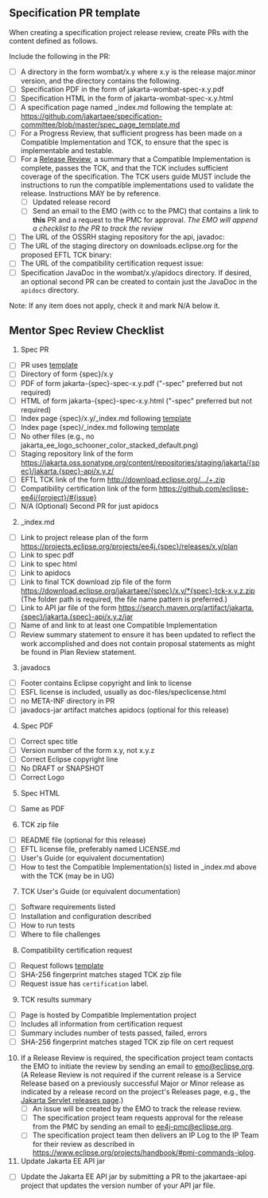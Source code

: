 ## Specification PR template
When creating a specification project release review, create PRs with the content defined as follows.

Include the following in the PR:
- [ ] A directory in the form wombat/x.y where x.y is the release major.minor version, and the directory contains the following.
- [ ] Specification PDF in the form of jakarta-wombat-spec-x.y.pdf
- [ ] Specification HTML in the form of jakarta-wombat-spec-x.y.html
- [ ] A specification page named _index.md following the template at:
      https://github.com/jakartaee/specification-committee/blob/master/spec_page_template.md
- [ ] For a Progress Review, that sufficient progress has been made on a Compatible Implementation and TCK, to ensure that the spec is implementable and testable.
- [ ] For a [Release Review](https://www.eclipse.org/projects/handbook/#release-review), a summary that a Compatible Implementation is complete, passes the TCK, and that the TCK includes sufficient coverage of the specification. The TCK users guide MUST include the instructions to run the compatible implementations used to validate the release.
Instructions MAY be by reference.
   - [ ] Updated release record
   - [ ] Send an email to the EMO (with cc to the PMC) that contains a link to **this** PR and a request to the PMC for approval. *The EMO will append a checklist to the PR to track the review*
- [ ] The URL of the OSSRH staging repository for the api, javadoc:
      <add URL here>
- [ ] The URL of the staging directory on downloads.eclipse.org for the proposed EFTL TCK binary:
      <add URL here>
- [ ] The URL of the compatibility certification request issue:
      <add URL here>
- [ ] Specification JavaDoc in the wombat/x.y/apidocs directory. 
If desired, an optional second PR can be created to contain just the JavaDoc in the `apidocs` directory.

Note: If any item does not apply, check it and mark N/A below it.

## Mentor Spec Review Checklist

1. Spec PR
  - [ ] PR uses [template](https://github.com/jakartaee/specifications/blob/master/pull_request_template.md)
  - [ ] Directory of form {spec}/x.y
  - [ ] PDF of form jakarta-{spec}-spec-x.y.pdf ("-spec" preferred but not required)
  - [ ] HTML of form jakarta-{spec}-spec-x.y.html ("-spec" preferred but not required)
  - [ ] Index page {spec}/x.y/_index.md following [template](https://github.com/jakartaee/specification-committee/blob/master/spec_page_template.md)
  - [ ] Index page {spec}/_index.md following [template](https://github.com/jakartaee/specification-committee/blob/master/spec_index_template.md)
  - [ ] No other files (e.g., no jakarta_ee_logo_schooner_color_stacked_default.png)
  - [ ] Staging repository link of the form https://jakarta.oss.sonatype.org/content/repositories/staging/jakarta/{spec}/jakarta.{spec}-api/x.y.z/
  - [ ] EFTL TCK link of the form http://download.eclipse.org/.../+.zip
  - [ ] Compatibility certification link of the form https://github.com/eclipse-ee4j/{project}/#{issue}
  - [ ] N/A (Optional) Second PR for just apidocs

2. _index.md
  - [ ] Link to project release plan of the form https://projects.eclipse.org/projects/ee4j.{spec}/releases/x.y/plan
  - [ ] Link to spec pdf
  - [ ] Link to spec html
  - [ ] Link to apidocs
  - [ ] Link to final TCK download zip file of the form https://download.eclipse.org/jakartaee/{spec}/x.y/*{spec}-tck-x.y.z.zip (The folder path is required, the file name pattern is preferred.)
  - [ ] Link to API jar file of the form https://search.maven.org/artifact/jakarta.{spec}/jakarta.{spec}-api/x.y.z/jar
  - [ ] Name of and link to at least one Compatible Implementation
  - [ ] Review summary statement to ensure it has been updated to reflect the work accomplished and does not contain proposal statements as might be found in Plan Review statement.

3. javadocs
  - [ ] Footer contains Eclipse copyright and link to license
  - [ ] ESFL license is included, usually as doc-files/speclicense.html
  - [ ] no META-INF directory in PR
  - [ ] javadocs-jar artifact matches apidocs (optional for this release)

4. Spec PDF
  - [ ] Correct spec title
  - [ ] Version number of the form x.y, not x.y.z
  - [ ] Correct Eclipse copyright line
  - [ ] No DRAFT or SNAPSHOT
  - [ ] Correct Logo

5. Spec HTML
  - [ ] Same as PDF

6. TCK zip file
  - [ ] README file (optional for this release)
  - [ ] EFTL license file, preferably named LICENSE.md
  - [ ] User's Guide (or equivalent documentation)
  - [ ] How to test the Compatible Implementation(s) listed in _index.md above with the TCK (may be in UG)

7. TCK User's Guide (or equivalent documentation)
  - [ ] Software requirements listed
  - [ ] Installation and configuration described
  - [ ] How to run tests
  - [ ] Where to file challenges

8. Compatibility certification request
  - [ ] Request follows [template](https://github.com/jakartaee/specification-committee/blob/master/compatibility-certification-request.md)
  - [ ] SHA-256 fingerprint matches staged TCK zip file
  - [ ] Request issue has `certification` label.

9. TCK results summary
  - [ ] Page is hosted by Compatible Implementation project
  - [ ] Includes all information from certification request
  - [ ] Summary includes number of tests passed, failed, errors
  - [ ] SHA-256 fingerprint matches staged TCK zip file on cert request

10. If a Release Review is required, the specification project team contacts the EMO to initiate the review by sending an email to emo@eclipse.org.
    (A Release Review is not required if the current release is a Service Release based on a previously successful Major or Minor
    release as indicated by a release record on the project's Releases page, e.g., the [Jakarta Servlet releases page](https://projects.eclipse.org/projects/ee4j.servlet/reviews).)
    - [ ] An issue will be created by the EMO to track the release review.
    - [ ] The specification project team requests approval for the release from the PMC by sending an email to ee4j-pmc@eclipse.org.
    - [ ] The specification project team then delivers an IP Log to the IP Team for their review as described in https://www.eclipse.org/projects/handbook/#pmi-commands-iplog.

11. Update Jakarta EE API jar
  - [ ] Update the Jakarta EE API jar by submitting a PR to the jakartaee-api project that updates the version number of your API jar file.


